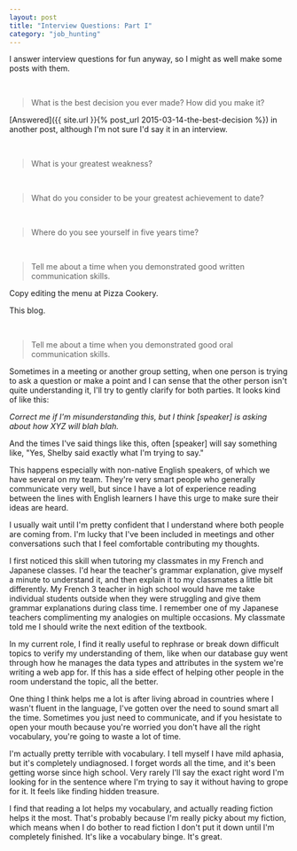 ```yaml
---
layout: post
title: "Interview Questions: Part I"
category: "job_hunting"
---
```


I answer interview questions for fun anyway, so I might as well make some posts with them.

<br/>

>What is the best decision you ever made? How did you make it?

[Answered]({{ site.url }}{% post_url 2015-03-14-the-best-decision %}) in another post, although I'm not sure I'd say it in an interview.

<br/>

>What is your greatest weakness?

<br/>

>What do you consider to be your greatest achievement to date?

<br/>

>Where do you see yourself in five years time?

<br/>



>Tell me about a time when you demonstrated good written communication skills.

Copy editing the menu at Pizza Cookery.

This blog.



<br/>

>Tell me about a time when you demonstrated good oral communication skills.

Sometimes in a meeting or another group setting, when one person is trying to ask a question or make a point and I can sense that the other person isn't quite understanding it, I'll try to gently clarify for both parties. It looks kind of like this:

*Correct me if I'm misunderstanding this, but I think [speaker] is asking about how XYZ will blah blah.*

And the times I've said things like this, often [speaker] will say something like, "Yes, Shelby said exactly what I'm trying to say."

This happens especially with non-native English speakers, of which we have several on my team. They're very smart people who generally communicate very well, but since I have a lot of experience reading between the lines with English learners I have this urge to make sure their ideas are heard.

I usually wait until I'm pretty confident that I understand where both people are coming from. I'm lucky that I've been included in meetings and other conversations such that I feel comfortable contributing my thoughts.

I first noticed this skill when tutoring my classmates in my French and Japanese classes. I'd hear the teacher's grammar explanation, give myself a minute to understand it, and then explain it to my classmates a little bit differently. My French 3 teacher in high school would have me take individual students outside when they were struggling and give them grammar explanations during class time. I remember one of my Japanese teachers complimenting my analogies on multiple occasions. My classmate told me I should write the next edition of the textbook.

In my current role, I find it really useful to rephrase or break down difficult topics to verify my understanding of them, like when our database guy went through how he manages the data types and attributes in the system we're writing a web app for. If this has a side effect of helping other people in the room understand the topic, all the better.

One thing I think helps me a lot is after living abroad in countries where I wasn't fluent in the language, I've gotten over the need to sound smart all the time. Sometimes you just need to communicate, and if you hesistate to open your mouth because you're worried you don't have all the right vocabulary, you're going to waste a lot of time.

I'm actually pretty terrible with vocabulary. I tell myself I have mild aphasia, but it's completely undiagnosed. I forget words all the time, and it's been getting worse since high school. Very rarely I'll say the exact right word I'm looking for in the sentence where I'm trying to say it without having to grope for it. It feels like finding hidden treasure.

I find that reading a lot helps my vocabulary, and actually reading fiction helps it the most. That's probably because I'm really picky about my fiction, which means when I do bother to read fiction I don't put it down until I'm completely finished. It's like a vocabulary binge. It's great.